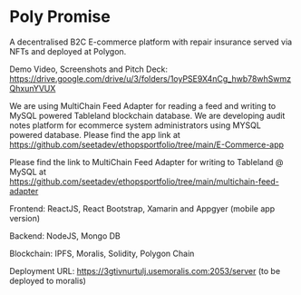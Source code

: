 # Poly Promise 
A decentralised B2C E-commerce platform with repair insurance served via NFTs and deployed at Polygon. 

Demo Video, Screenshots and Pitch Deck: https://drive.google.com/drive/u/3/folders/1oyPSE9X4nCg_hwb78whSwmzQhxunYVUX

We are using MultiChain Feed Adapter for reading a feed and writing to MySQL powered Tableland blockchain database. We are developing audit notes platform for ecommerce system administrators using MYSQL powered database. Please find the app link at https://github.com/seetadev/ethopsportfolio/tree/main/E-Commerce-app

Please find the link to MultiChain Feed Adapter for writing to Tableland @ MySQL at https://github.com/seetadev/ethopsportfolio/tree/main/multichain-feed-adapter

Frontend: ReactJS, React Bootstrap, Xamarin and Appgyer (mobile app version)

Backend: NodeJS, Mongo DB

Blockchain: IPFS, Moralis, Solidity, Polygon Chain

Deployment URL: https://3gtivnurtulj.usemoralis.com:2053/server (to be deployed to moralis)
